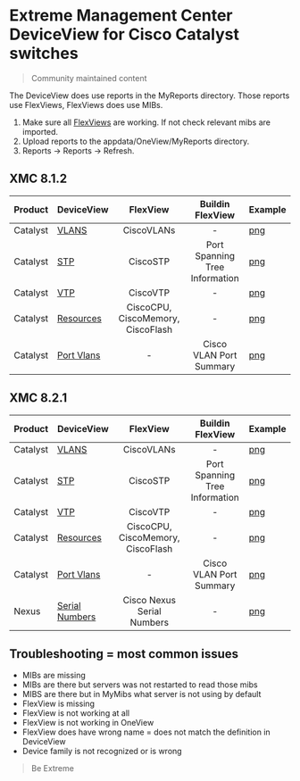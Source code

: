 # Extreme Management Center DeviceView for Cisco Catalyst switches
>Community maintained content

The DeviceView does use reports in the MyReports directory. Those reports use FlexViews, FlexViews does use MIBs.

1. Make sure all [FlexViews](../../FlexView/Cisco_Systems/README.md) are working. If not check relevant mibs are imported.
2. Upload reports to the appdata/OneView/MyReports directory.
3. Reports -> Reports -> Refresh.

## XMC 8.1.2

| Product  | DeviceView   | FlexView   | Buildin FlexView | Example   |
| -------- | ------------ |:----------:|:----------------:| --------- |
| Catalyst |[VLANS](xml/DeviceViewCiscoVlans.xml)|CiscoVLANs| - |[png](sample/VLANs.png)|
| Catalyst |[STP](xml/DeviceViewCiscoStp.xml)|CiscoSTP|Port Spanning Tree Information|[png](sample/STP.png)|
| Catalyst |[VTP](xml/DeviceViewCiscoVtp.xml)|CiscoVTP| - |[png](sample/VTP.png)|
| Catalyst |[Resources](xml/DeviceViewCiscoResources.xml)|CiscoCPU, CiscoMemory, CiscoFlash| - |[png](sample/Resources.png)|
| Catalyst |[Port Vlans](xml/DeviceViewCiscoPortVlans.xml)| - |Cisco VLAN Port Summary|[png](sample/PortVlans.png)|

## XMC 8.2.1

| Product  | DeviceView   | FlexView   | Buildin FlexView | Example   |
| -------- | ------------ |:----------:|:----------------:| --------- |
| Catalyst |[VLANS](xml/DeviceViewCatalystVlans.xml)|CiscoVLANs| - |[png](sample/VLANs.png)|
| Catalyst |[STP](xml/DeviceViewCatalystStp.xml)|CiscoSTP|Port Spanning Tree Information|[png](sample/STP.png)|
| Catalyst |[VTP](xml/DeviceViewCatalystVtp.xml)|CiscoVTP| - |[png](sample/VTP.png)|
| Catalyst |[Resources](xml/DeviceViewCatalystResources.xml)|CiscoCPU, CiscoMemory, CiscoFlash| - |[png](sample/Resources.png)|
| Catalyst |[Port Vlans](xml/DeviceViewCatalystPortVlans.xml)| - |Cisco VLAN Port Summary|[png](sample/PortVlans.png)|
| Nexus |[Serial Numbers](xml/NexusSerials.xml)|Cisco Nexus Serial Numbers| - |[png](sample/NexusSerials.png)|

## Troubleshooting = most common issues
* MIBs are missing
* MIBs are there but servers was not restarted to read those mibs
* MIBS are there but in MyMibs what server is not using by default
* FlexView is missing
* FlexView is not working at all
* FlexView is not working in OneView 
* FlexView does have wrong name = does not match the definition in DeviceView
* Device family is not recognized or is wrong

>Be Extreme